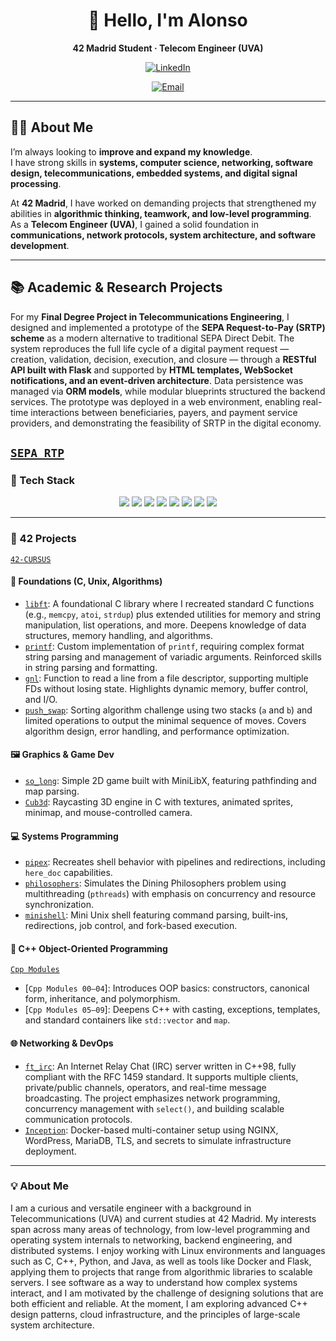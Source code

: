 <!--
👋 This README must go into a public repo named exactly TU_USUARIO/TU_USUARIO 
so it appears on your GitHub profile.
-->

<div align="center">

# 👋 Hello, I'm **Alonso**

**42 Madrid Student · Telecom Engineer (UVA)**

[![LinkedIn](https://img.shields.io/badge/LinkedIn-0077B5?logo=linkedin&logoColor=white)](https://www.linkedin.com/in/alonso-sandoval-martinez)

[![Email](https://img.shields.io/badge/Email-alonso.sandovalmartinez%40gmail.com-D14836?logo=gmail&logoColor=white)](mailto:alonso.sandovalmartinez@gmail.com)


</div>

---

## 👨‍🎓 About Me

I’m always looking to **improve and expand my knowledge**.  
I have strong skills in **systems, computer science, networking, software design, telecommunications, embedded systems, and digital signal processing**.  

At **42 Madrid**, I have worked on demanding projects that strengthened my abilities in **algorithmic thinking, teamwork, and low-level programming**.  
As a **Telecom Engineer (UVA)**, I gained a solid foundation in **communications, network protocols, system architecture, and software development**.

---

## 📚 Academic & Research Projects

For my **Final Degree Project in Telecommunications Engineering**, I designed and implemented a prototype of the **SEPA Request-to-Pay (SRTP) scheme** as a modern alternative to traditional SEPA Direct Debit. The system reproduces the full life cycle of a digital payment request — creation, validation, decision, execution, and closure — through a **RESTful API built with Flask** and supported by **HTML templates, WebSocket notifications, and an event-driven architecture**. Data persistence was managed via **ORM models**, while modular blueprints structured the backend services. The prototype was deployed in a web environment, enabling real-time interactions between beneficiaries, payers, and payment service providers, and demonstrating the feasibility of SRTP in the digital economy.


[`SEPA_RTP`](https://github.com/asandova-ui/SEPA_RTP)
---

### 🧰 Tech Stack

<div align="center">

<img src="https://img.shields.io/badge/C-00599C?style=flat&logo=c&logoColor=white" />
<img src="https://img.shields.io/badge/C++-00599C?style=flat&logo=c%2B%2B&logoColor=white" />
<img src="https://img.shields.io/badge/Java-ED8B00?style=flat&logo=java&logoColor=white" />
<img src="https://img.shields.io/badge/Python-3776AB?style=flat&logo=python&logoColor=white" />
<img src="https://img.shields.io/badge/Flask-000000?style=flat&logo=flask&logoColor=white" />
<img src="https://img.shields.io/badge/Docker-2496ED?style=flat&logo=docker&logoColor=white" />
<img src="https://img.shields.io/badge/Makefile-ffffff?style=flat&logo=gnubash&logoColor=black" />
<img src="https://img.shields.io/badge/Git-F05032?style=flat&logo=git&logoColor=white" />

</div>

---

### 🧱 42 Projects
[`42-CURSUS`](https://github.com/asandova-ui/42-CURSUS)
#### 🧩 Foundations (C, Unix, Algorithms)
- [`libft`](https://github.com/asandova-ui/42-CURSUS/tree/main/42-CURSUS/Libft): A foundational C library where I recreated standard C functions (e.g., `memcpy`, `atoi`, `strdup`) plus extended utilities for memory and string manipulation, list operations, and more. Deepens knowledge of data structures, memory handling, and algorithms.
- [`printf`](https://github.com/asandova-ui/42-CURSUS/tree/main/42-CURSUS/printf): Custom implementation of `printf`, requiring complex format string parsing and management of variadic arguments. Reinforced skills in string parsing and formatting.
- [`gnl`](https://github.com/asandova-ui/42-CURSUS/tree/main/42-CURSUS/get_next_line): Function to read a line from a file descriptor, supporting multiple FDs without losing state. Highlights dynamic memory, buffer control, and I/O.
- [`push_swap`](https://github.com/asandova-ui/42-CURSUS/tree/main/42-CURSUS/push_swap): Sorting algorithm challenge using two stacks (`a` and `b`) and limited operations to output the minimal sequence of moves. Covers algorithm design, error handling, and performance optimization.

#### 🖼️ Graphics & Game Dev
- [`so_long`](https://github.com/asandova-ui/42-CURSUS/tree/main/42-CURSUS/so_long): Simple 2D game built with MiniLibX, featuring pathfinding and map parsing.
- [`Cub3d`](https://github.com/asandova-ui/42-CURSUS/tree/main/42-CURSUS/cub3d): Raycasting 3D engine in C with textures, animated sprites, minimap, and mouse-controlled camera.

#### 💻 Systems Programming
- [`pipex`](https://github.com/asandova-ui/42-CURSUS/tree/main/42-CURSUS/pipex): Recreates shell behavior with pipelines and redirections, including `here_doc` capabilities.
- [`philosophers`](https://github.com/asandova-ui/42-CURSUS/tree/main/42-CURSUS/philosophers): Simulates the Dining Philosophers problem using multithreading (`pthreads`) with emphasis on concurrency and resource synchronization.
- [`minishell`](https://github.com/asandova-ui/42-CURSUS/tree/main/42-CURSUS/minishell): Mini Unix shell featuring command parsing, built-ins, redirections, job control, and fork-based execution.

#### 🧪 C++ Object-Oriented Programming
[`Cpp Modules`](https://github.com/asandova-ui/42-CURSUS/tree/main/42-CURSUS/CPP)
- [`Cpp Modules 00–04`]: Introduces OOP basics: constructors, canonical form, inheritance, and polymorphism.
- [`Cpp Modules 05–09`]: Deepens C++ with casting, exceptions, templates, and standard containers like `std::vector` and `map`.

#### 🌐 Networking & DevOps
- [`ft_irc`](https://github.com/asandova-ui/42-CURSUS/tree/main/42-CURSUS/ft_irc): An Internet Relay Chat (IRC) server written in C++98, fully compliant with the RFC 1459 standard. It supports multiple clients, private/public channels, operators, and real-time message broadcasting. The project emphasizes network programming, concurrency management with `select()`, and building scalable communication protocols.
- [`Inception`](https://github.com/asandova-ui/42-CURSUS/tree/main/42-CURSUS/inception): Docker-based multi-container setup using NGINX, WordPress, MariaDB, TLS, and secrets to simulate infrastructure deployment.

---

### 💡 About Me  

I am a curious and versatile engineer with a background in Telecommunications (UVA) and current studies at 42 Madrid. My interests span across many areas of technology, from low-level programming and operating system internals to networking, backend engineering, and distributed systems. I enjoy working with Linux environments and languages such as C, C++, Python, and Java, as well as tools like Docker and Flask, applying them to projects that range from algorithmic libraries to scalable servers. I see software as a way to understand how complex systems interact, and I am motivated by the challenge of designing solutions that are both efficient and reliable. At the moment, I am exploring advanced C++ design patterns, cloud infrastructure, and the principles of large-scale system architecture.  
